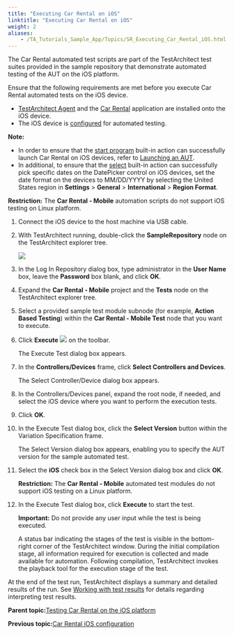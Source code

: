 ```yaml
--- 
title: "Executing Car Rental on iOS"
linktitle: "Executing Car Rental on iOS"
weight: 2
aliases: 
    - /TA_Tutorials_Sample_App/Topics/SR_Executing_Car_Rental_iOS.html
---
```


The Car Rental automated test scripts are part of the TestArchitect test suites provided in the sample repository that demonstrate automated testing of the AUT on the iOS platform.

Ensure that the following requirements are met before you execute Car Rental automated tests on the iOS device.

-   [TestArchitect Agent](SR_iOS_installing_TA_Agent.html) and the [Car Rental](SR_iOS_installing_Car_Rental.html) application are installed onto the iOS device.
-   The iOS device is [configured](SR_iOS_configuring_device.html) for automated testing.

**Note:**

-   In order to ensure that the [start program](/TA_Automation/Topics/bia_start_program.html) built-in action can successfully launch Car Rental on iOS devices, refer to [Launching an AUT](/iOS/Topics/iOS_launching_an_AUT.html#section_pdh_mzj_m4).
-   In additional, to ensure that the [select](/TA_Automation/Topics/bia_select.html) built-in action can successfully pick specific dates on the DatePicker control on iOS devices, set the date format on the devices to MM/DD/YYYY by selecting the United States region in **Settings** \> **General** \> **International** \> **Region Format**.

**Restriction:** The **Car Rental - Mobile** automation scripts do not support iOS testing on Linux platform.

1.  Connect the iOS device to the host machine via USB cable.

2.  With TestArchitect running, double-click the **SampleRepository** node on the TestArchitect explorer tree.

    ![](/images//Images/TA_Tutorials/Images/tut.Login_Repository.png)

3.  In the Log In Repository dialog box, type administrator in the **User Name** box, leave the **Password** box blank, and click **OK**.

4.  Expand the **Car Rental - Mobile** project and the **Tests** node on the TestArchitect explorer tree.

5.  Select a provided sample test module subnode \(for example, **Action Based Testing**\) within the **Car Rental - Mobile Test** node that you want to execute.

6.  Click **Execute** ![](/images//Images/btn.TAC_toolbar.Execute.png) on the toolbar.

    The Execute Test dialog box appears.

7.  In the **Controllers/Devices** frame, click **Select Controllers and Devices**.

    The Select Controller/Device dialog box appears.

8.  In the Controllers/Devices panel, expand the root node, if needed, and select the iOS device where you want to perform the execution tests.

9.  Click **OK**.

10. In the Execute Test dialog box, click the **Select Version** button within the Variation Specification frame.

    The Select Version dialog box appears, enabling you to specify the AUT version for the sample automated test.

11. Select the **iOS** check box in the Select Version dialog box and click **OK**.

    **Restriction:** The **Car Rental - Mobile** automated test modules do not support iOS testing on a Linux platform.

12. In the Execute Test dialog box, click **Execute** to start the test.

    **Important:** Do not provide any user input while the test is being executed.

    A status bar indicating the stages of the test is visible in the bottom-right corner of the TestArchitect window. During the initial compilation stage, all information required for execution is collected and made available for automation. Following compilation, TestArchitect invokes the playback tool for the execution stage of the test.


At the end of the test run, TestArchitect displays a summary and detailed results of the run. See [Working with test results](/reuse/../TA_Help/Topics/Test_result.html) for details regarding interpreting test results.

**Parent topic:**[Testing Car Rental on the iOS platform](/TA_Tutorials_Sample_App/Topics/SR_Car_Rental_iOS_def.html)

**Previous topic:**[Car Rental iOS configuration](/TA_Tutorials_Sample_App/Topics/SR_iOS_configuration_def.html)

